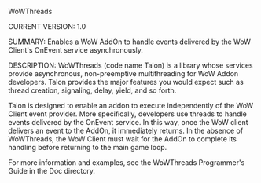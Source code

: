 WoWThreads

CURRENT VERSION: 1.0
 
SUMMARY: Enables a WoW AddOn to handle events delivered by the WoW Client's OnEvent service
asynchronously.

DESCRIPTION: WoWThreads (code name Talon) is a library whose services provide asynchronous, non-preemptive multithreading for WoW Addon developers. Talon provides the major features you would expect such as thread creation, signaling, delay, yield, and so forth.

Talon is designed to enable an addon to execute independently of the WoW Client event provider. More specifically, developers use threads to handle events delivered by the OnEvent service. In this way, once the WoW client delivers an event to the AddOn, it immediately returns. In the absence of WoWThreads, the WoW Client must wait for the AddOn to complete its handling before returning to the main game loop.

For more information and examples, see the WoWThreads Programmer's Guide in the Doc directory.
